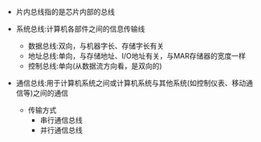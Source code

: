 * 片内总线指的是芯片内部的总线

* 系统总线:计算机各部件之间的信息传输线
  * 数据总线:双向，与机器字长、存储字长有关
  * 地址总线:单向，与存储地址、I/O地址有关，与MAR存储器的宽度一样
  * 控制总线:单向\(从数据流方向看，是双向的\)
* 通信总线:用于计算机系统之间或计算机系统与其他系统\(如控制仪表、移动通信等\)之间的通信
  * 传输方式
    * 串行通信总线
    * 并行通信总线



